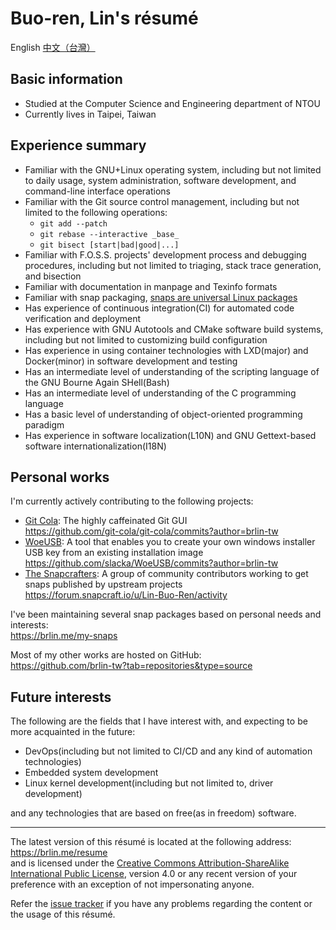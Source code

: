 # Buo-ren, Lin's résumé

English [中文（台灣）](https://brlin.me/resume/README.zh_TW.html)

## Basic information

* Studied at the Computer Science and Engineering department of NTOU
* Currently lives in Taipei, Taiwan

## Experience summary

* Familiar with the GNU+Linux operating system, including but not limited to daily usage, system administration, software development, and command-line interface operations
* Familiar with the Git source control management, including but not limited to the following operations:
    * `git add --patch`
    * `git rebase --interactive _base_`
    * `git bisect [start|bad|good|...]`
* Familiar with F.O.S.S. projects' development process and debugging procedures, including but not limited to triaging, stack trace generation, and bisection
* Familiar with documentation in manpage and Texinfo formats
* Familiar with snap packaging, [snaps are universal Linux packages](https://snapcraft.io)
* Has experience of continuous integration(CI) for automated code verification and deployment
* Has experience with GNU Autotools and CMake software build systems, including but not limited to customizing build configuration
* Has experience in using container technologies with LXD(major) and Docker(minor) in software development and testing
* Has an intermediate level of understanding of the scripting language of the GNU Bourne Again SHell(Bash)
* Has an intermediate level of understanding of the C programming language
* Has a basic level of understanding of object-oriented programming paradigm
* Has experience in software localization(L10N) and GNU Gettext-based software internationalization(I18N)

## Personal works

I'm currently actively contributing to the following projects:

* [Git Cola](http://git-cola.github.io): The highly caffeinated Git GUI  
  <https://github.com/git-cola/git-cola/commits?author=brlin-tw>
* [WoeUSB](https://github.com/slacka/WoeUSB): A tool that enables you to create your own windows installer USB key from an existing installation image  
  <https://github.com/slacka/WoeUSB/commits?author=brlin-tw>
* [The Snapcrafters](https://forum.snapcraft.io/t/join-snapcrafters/1325): A group of community contributors working to get snaps published by upstream projects  
  <https://forum.snapcraft.io/u/Lin-Buo-Ren/activity>

I've been maintaining several snap packages based on personal needs and interests:  
<https://brlin.me/my-snaps>

Most of my other works are hosted on GitHub:  
<https://github.com/brlin-tw?tab=repositories&type=source>

## Future interests

The following are the fields that I have interest with, and expecting to be more acquainted in the future:

* DevOps(including but not limited to CI/CD and any kind of automation technologies)
* Embedded system development
* Linux kernel development(including but not limited to, driver development)

and any technologies that are based on free(as in freedom) software.

---

The latest version of this résumé is located at the following address:  
<https://brlin.me/resume>  
and is licensed under the [Creative Commons Attribution-ShareAlike International Public License](https://creativecommons.org/licenses/by-sa/4.0), version 4.0 or any recent version of your preference with an exception of not impersonating anyone.

Refer the [issue tracker](https://github.com/brlin-tw/resume/issues) if you have any problems regarding the content or the usage of this résumé.
